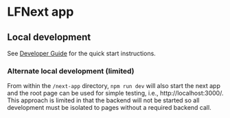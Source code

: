 # LFNext app

## Local development

See [Developer Guide](docs/DEVELOPER.md) for the quick start instructions.


### Alternate local development (limited)

From within the `/next-app` directory, `npm run dev` will also start the next app and the root page can be used for simple testing, i.e., http://localhost:3000/.  This approach is limited in that the backend will not be started so all development must be isolated to pages without a required backend call.

